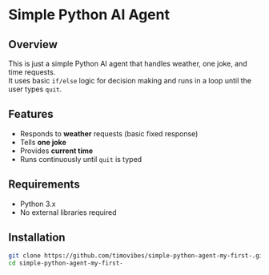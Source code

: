 # Simple Python AI Agent

## Overview
This is just a simple Python AI agent that handles weather, one joke, and time requests.  
It uses basic `if/else` logic for decision making and runs in a loop until the user types `quit`.

## Features
- Responds to **weather** requests (basic fixed response)
- Tells **one joke**
- Provides **current time**
- Runs continuously until `quit` is typed

## Requirements
- Python 3.x  
- No external libraries required

## Installation
```bash
git clone https://github.com/timovibes/simple-python-agent-my-first-.git
cd simple-python-agent-my-first-
